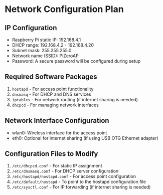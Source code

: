 # Network Configuration Plan

## IP Configuration
- Raspberry Pi static IP: 192.168.4.1
- DHCP range: 192.168.4.2 - 192.168.4.20
- Subnet mask: 255.255.255.0
- Network name (SSID): PiZeroAP
- Password: A secure password will be configured during setup

## Required Software Packages
1. `hostapd` - For access point functionality
2. `dnsmasq` - For DHCP and DNS services
3. `iptables` - For network routing (if internet sharing is needed)
4. `dhcpcd` - For managing network interfaces

## Network Interface Configuration
- wlan0: Wireless interface for the access point
- eth0: Optional for internet sharing (if using USB OTG Ethernet adapter)

## Configuration Files to Modify
1. `/etc/dhcpcd.conf` - For static IP assignment
2. `/etc/dnsmasq.conf` - For DHCP server configuration
3. `/etc/hostapd/hostapd.conf` - For access point configuration
4. `/etc/default/hostapd` - To point to the hostapd configuration file
5. `/etc/sysctl.conf` - For IP forwarding (if internet sharing is needed)